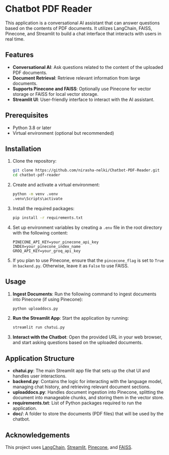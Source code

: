 # Chatbot PDF Reader

This application is a conversational AI assistant that can answer questions based on the contents of PDF documents. It utilizes LangChain, FAISS, Pinecone, and Streamlit to build a chat interface that interacts with users in real time.

## Features

- **Conversational AI**: Ask questions related to the content of the uploaded PDF documents.
- **Document Retrieval**: Retrieve relevant information from large documents.
- **Supports Pinecone and FAISS**: Optionally use Pinecone for vector storage or FAISS for local vector storage.
- **Streamlit UI**: User-friendly interface to interact with the AI assistant.

## Prerequisites

- Python 3.8 or later
- Virtual environment (optional but recommended)

## Installation

1. Clone the repository:
    ```bash
    git clone https://github.com/nirasha-nelki/Chatbot-PDF-Reader.git
    cd chatbot-pdf-reader
    ```

2. Create and activate a virtual environment:
    ```bash
    python -m venv .venv
    .venv\Scripts\activate  
    ```

3. Install the required packages:
    ```bash
    pip install -r requirements.txt
    ```

4. Set up environment variables by creating a `.env` file in the root directory with the following content:
    ```env
    PINECONE_API_KEY=your_pinecone_api_key
    INDEX=your_pinecone_index_name
    GROQ_API_KEY=your_groq_api_key
    ```

5. If you plan to use Pinecone, ensure that the `pincecone_flag` is set to `True` in `backend.py`. Otherwise, leave it as `False` to use FAISS.

## Usage

1. **Ingest Documents**: Run the following command to ingest documents into Pinecone (if using Pinecone):
    ```bash
    python uploaddocs.py
    ```

2. **Run the Streamlit App**: Start the application by running:
    ```bash
    streamlit run chatui.py
    ```

3. **Interact with the Chatbot**: Open the provided URL in your web browser, and start asking questions based on the uploaded documents.

## Application Structure

- **chatui.py**: The main Streamlit app file that sets up the chat UI and handles user interactions.
- **backend.py**: Contains the logic for interacting with the language model, managing chat history, and retrieving relevant document sections.
- **uploaddocs.py**: Handles document ingestion into Pinecone, splitting the document into manageable chunks, and storing them in the vector store.
- **requirements.txt**: List of Python packages required to run the application.
- **doc/**: A folder to store the documents (PDF files) that will be used by the chatbot.


## Acknowledgements

This project uses [LangChain](https://github.com/hwchase17/langchain), [Streamlit](https://streamlit.io/), [Pinecone](https://www.pinecone.io/), and [FAISS](https://github.com/facebookresearch/faiss).
